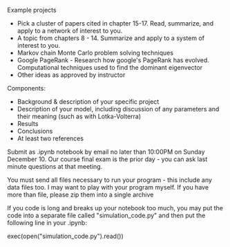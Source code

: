 Example projects
- Pick a cluster of papers cited in chapter 15-17.  Read, summarize, and apply to a network of interest to you.
- A topic from chapters 8 - 14.  Summarize and apply to a system of interest to you.
- Markov chain Monte Carlo problem solving techniques
- Google PageRank - Research how google's PageRank has evolved.  Computational techniques used to find the dominant eigenvector
- Other ideas as approved by instructor

Components:
- Background & description of your specific project
- Description of your model, including discussion of any parameters and their meaning (such as with Lotka-Volterra)
- Results
- Conclusions
- At least two references

Submit as .ipynb notebook by email no later than 10:00PM on Sunday December 10.  Our course final exam is the prior day - you can ask last minute questions at that meeting.

You must send all files necessary to run your program - this include any data files too.  I may want to play with your program myself.  If you have more than file, please zip them into a single archive

If you code is long and breaks up your notebook too much, you may put the code into a separate file called "simulation_code.py" and then put the following line in your .ipynb:

exec(open("simulation_code.py").read())
